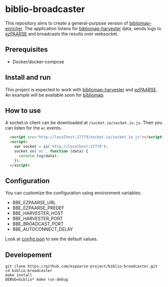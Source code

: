 # biblio-broadcaster

This repository aims to create a general-purpose version of [bibliomap-enricher](https://github.com/ezpaarse-project/bibliomap-enricher). The application listens for [bibliomap-harvester](https://github.com/ezpaarse-project/bibliomap-harvester) data, sends logs to [ezPAARSE](https://github.com/ezpaarse-project/ezpaarse) and broadcasts the results over websocket.

## Prerequisites

  * Docker/docker-compose

## Install and run

This project is expected to work with [bibliomap-harvester](https://github.com/ezpaarse-project/bibliomap-harvester) and [ezPAARSE](https://github.com/ezpaarse-project/ezpaarse). An example will be available soon for [bibliomap](https://github.com/ezpaarse-project/bibliomap).

## How to use

A socket.io client can be downloaded at `/socket.io/socket.io.js`. Then you can listen for the `ec` events.

```html
  <script src="http://localhost:27779/socket.io/socket.io.js"></script>
  <script>
    var socket = io('http://localhost:27779');
    socket.on('ec', function (data) {
      console.log(data);
    });
  </script>
```

## Configuration

You can customize the configuration using environment variables:

  * BBE_EZPAARSE_URL
  * BBE_EZPAARSE_PREDEF
  * BBE_HARVESTER_HOST
  * BBE_HARVESTER_PORT
  * BBE_BROADCAST_PORT
  * BBE_AUTOCONNECT_DELAY

Look at [config.json](https://github.com/ezpaarse-project/biblio-broadcaster/blob/master/config/default.json) to see the default values.

## Developement

```
git clone https://github.com/ezpaarse-project/biblio-broadcaster.git
cd biblio-broadcaster
make install
DEBUG=biblio* make run-debug
```
